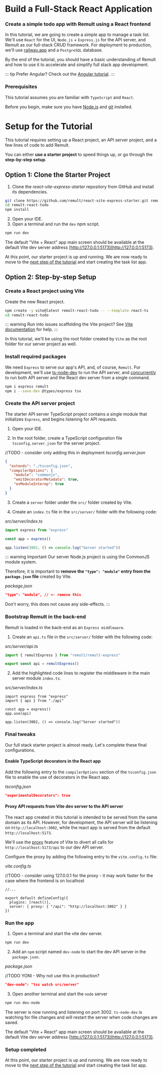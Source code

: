 # Build a Full-Stack React Application

### Create a simple todo app with Remult using a React frontend

In this tutorial, we are going to create a simple app to manage a task list. We'll use `React` for the UI, `Node.js` + `Express.js` for the API server, and Remult as our full-stack CRUD framework. For deployment to production, we'll use [railway.app](https://railway.app/) and a `PostgreSQL` database.

By the end of the tutorial, you should have a basic understanding of Remult and how to use it to accelerate and simplify full stack app development.

::: tip Prefer Angular?
Check out the [Angular tutorial](../angular/).
:::

### Prerequisites

This tutorial assumes you are familiar with `TypeScript` and `React`.

Before you begin, make sure you have [Node.js](https://nodejs.org) and [git](https://git-scm.com/) installed. <!-- consider specifying Node minimum version with npm -->

# Setup for the Tutorial

This tutorial requires setting up a React project, an API server project, and a few lines of code to add Remult.

You can either **use a starter project** to speed things up, or go through the **step-by-step setup**.

## Option 1: Clone the Starter Project

1. Clone the _react-vite-express-starter_ repository from GitHub and install its dependencies.

```sh
git clone https://github.com/remult/react-vite-express-starter.git remult-react-todo
cd remult-react-todo
npm install
```

2. Open your IDE.
3. Open a terminal and run the `dev` npm script.

```sh
npm run dev
```

The default "Vite + React" app main screen should be available at the default Vite dev server address [http://127.0.0.1:5173](http://127.0.0.1:5173).

At this point, our starter project is up and running. We are now ready to move to the [next step of the tutorial](./entities.md) and start creating the task list app.

## Option 2: Step-by-step Setup

### Create a React project using Vite

Create the new React project.

```sh
npm create -y vite@latest remult-react-todo -- --template react-ts
cd remult-react-todo
```

::: warning Run into issues scaffolding the Vite project?
See [Vite documentation](https://vitejs.dev/guide/#scaffolding-your-first-vite-project) for help.
:::

In this tutorial, we'll be using the root folder created by `Vite` as the root folder for our server project as well.

### Install required packages

We need `Express` to serve our app's API, and, of course, `Remult`. For development, we'll use [ts-node-dev](https://www.npmjs.com/package/ts-node-dev) to run the API server, and [concurrently](https://www.npmjs.com/package/concurrently) to run both API server and the React dev server from a single command.

```sh
npm i express remult
npm i --save-dev @types/express tsx
```

### Create the API server project

The starter API server TypeScript project contains a single module that initializes `Express`, and begins listening for API requests.

1. Open your IDE.

2. In the root folder, create a TypeScript configuration file `tsconfig.server.json` for the server project.

//TODO - consider only adding this in deployment
_tsconfig.server.json_

```json
{
  "extends": "./tsconfig.json",
  "compilerOptions": {
    "module": "commonjs",
    "emitDecoratorMetadata": true,
    "esModuleInterop": true
  }
}
```

3. Create a `server` folder under the `src/` folder created by Vite.

4. Create an `index.ts` file in the `src/server/` folder with the following code:

_src/server/index.ts_

```ts
import express from "express"

const app = express()

app.listen(3002, () => console.log("Server started"))
```

::: warning Important
Our server Node.js project is using the CommonJS module system.

Therefore, it is important to **remove the `"type": "module"` entry from the `package.json` file** created by Vite.

_package.json_

```json
"type": "module", // <- remove this
```

Don't worry, this does not cause any side-effects.
:::

### Bootstrap Remult in the back-end

Remult is loaded in the back-end as an `Express middleware`.

1. Create an `api.ts` file in the `src/server/` folder with the following code:

_src/server/api.ts_

```ts
import { remultExpress } from "remult/remult-express"

export const api = remultExpress()
```

2. Add the highlighted code lines to register the middleware in the main server module `index.ts`.

_src/server/index.ts_

```ts{2,5}
import express from "express"
import { api } from "./api"

const app = express()
app.use(api)

app.listen(3002, () => console.log("Server started"))
```

### Final tweaks

Our full stack starter project is almost ready. Let's complete these final configurations.

#### Enable TypeScript decorators in the React app

Add the following entry to the `compilerOptions` section of the `tsconfig.json` file to enable the use of decorators in the React app.

_tsconfig.json_

```json
"experimentalDecorators": true
```

#### Proxy API requests from Vite dev server to the API server

The react app created in this tutorial is intended to be served from the same domain as its API.
However, for development, the API server will be listening on `http://localhost:3002`, while the react app is served from the default `http://localhost:5173`.

We'll use the [proxy](https://vitejs.dev/config/#server-proxy) feature of Vite to divert all calls for `http://localhost:5173/api` to our dev API server.

Configure the proxy by adding the following entry to the `vite.config.ts` file:

_vite.config.ts_

//TODO - consider using 127.0.0.1 for the proxy - it may work faster for the case where the frontend is on localhost

```ts{5}
//...

export default defineConfig({
  plugins: [react()],
  server: { proxy: { "/api": "http://localhost:3002" } }
})
```

### Run the app

1. Open a terminal and start the vite dev server.

```sh
npm run dev
```

2. Add an `npm` script named `dev-node` to start the dev API server in the `package.json`.

_package.json_

//TODO YONI - Why not use this in production?
```json
"dev-node": "tsx watch src/server"
```

3. Open another terminal and start the `node` server

```sh 
npm run dev-node
```

The server is now running and listening on port 3002. `ts-node-dev` is watching for file changes and will restart the server when code changes are saved.

The default "Vite + React" app main screen should be available at the default Vite dev server address [http://127.0.0.1:5173](http://127.0.0.1:5173).

### Setup completed

At this point, our starter project is up and running. We are now ready to move to the [next step of the tutorial](./entities.md) and start creating the task list app.
